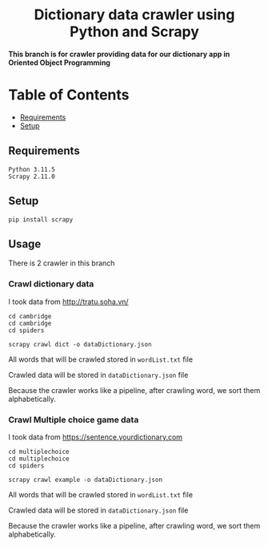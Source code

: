 <h1 align="center">Dictionary data crawler using Python and Scrapy</h1>

**This branch is for crawler providing data for our dictionary app in Oriented Object Programming**

# Table of Contents
- [Requirements](#requirements)
- [Setup](#setup)

## Requirements

```
Python 3.11.5
Scrapy 2.11.0
```
## Setup
```
pip install scrapy
```
## Usage
There is 2 crawler in this branch
### Crawl dictionary data
I took data from http://tratu.soha.vn/
```
cd cambridge
cd cambridge
cd spiders

scrapy crawl dict -o dataDictionary.json
```

All words that will be crawled stored in `wordList.txt` file

Crawled data will be stored in `dataDictionary.json` file

Because the crawler works like a pipeline, after crawling word, we sort them alphabetically.

### Crawl Multiple choice game data
I took data from https://sentence.yourdictionary.com
```
cd multiplechoice
cd multiplechoice
cd spiders

scrapy crawl example -o dataDictionary.json
```
All words that will be crawled stored in `wordList.txt` file

Crawled data will be stored in `dataDictionary.json` file

Because the crawler works like a pipeline, after crawling word, we sort them alphabetically.
